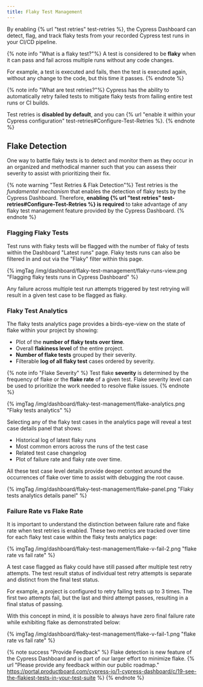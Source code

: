 ```yaml
---
title: Flaky Test Management
---
```


By enabling {% url "test retries" test-retries %}, the Cypress Dashboard can detect, flag, and track flaky tests from your recorded Cypress test runs in your CI/CD pipeline.

{% note info "What is a flaky test?"%}
A test is considered to be **flaky** when it can pass and fail across multiple runs without any code changes.

For example, a test is executed and fails, then the test is executed again, without any change to the code, but this time it passes.
{% endnote %}

{% note info "What are test retries?"%}
Cypress has the ability to automatically retry failed tests to mitigate flaky tests from failing entire test runs or CI builds.

Test retries is **disabled by default**, and you can {% url "enable it within your Cypress configuration" test-retries#Configure-Test-Retries %}.
{% endnote %}

## Flake Detection

One way to battle flaky tests is to detect and monitor them as they occur in an organized and methodical manner such that you can assess their severity to assist with prioritizing their fix.

{% note warning "Test Retries & Flak Detection"%}
Test retries is the *fundamental mechanism* that enables the detection of flaky tests by the Cypress Dashboard. Therefore, **enabling {% url "test retries" test-retries#Configure-Test-Retries %} is required** to take advantage of any flaky test management feature provided by the Cypress Dashboard.
{% endnote %}

### Flagging Flaky Tests

Test runs with flaky tests will be flagged with the number of flaky of tests within the Dashboard "Latest runs" page. Flaky tests runs can also be filtered in and out via the "Flaky" filter within this page.

{% imgTag /img/dashboard/flaky-test-management/flaky-runs-view.png "Flagging flaky tests runs in Cypress Dashboard" %}

Any failure across multiple test run attempts triggered by test retrying will result in a given test case to be flagged as flaky.

### Flaky Test Analytics

The flaky tests analytics page provides a birds-eye-view on the state of flake within your project by showing:

- Plot of the **number of flaky tests over time**.
- Overall **flakiness level** of the entire project.
- **Number of flake tests** grouped by their severity.
- Filterable **log of all flaky test** cases ordered by severity.

{% note info "Flake Severity" %}
Test flake **severity** is determined by the frequency of flake or the **flake rate** of a given test. Flake severity level can be used to prioritize the work needed to resolve flake issues.
{% endnote %}

{% imgTag /img/dashboard/flaky-test-management/flake-analytics.png "Flaky tests analytics" %}

Selecting any of the flaky test cases in the analytics page will reveal a test case details panel that shows:

- Historical log of latest flaky runs
- Most common errors across the runs of the test case
- Related test case changelog
- Plot of failure rate and flaky rate over time.

All these test case level details provide deeper context around the occurrences of flake over time to assist with debugging the root cause.

{% imgTag /img/dashboard/flaky-test-management/flake-panel.png "Flaky tests analytics details panel" %}

### Failure Rate vs Flake Rate

It is important to understand the distinction between failure rate and flake rate when test retries is enabled. These two metrics are tracked over time for each flaky test case within the flaky tests analytics page:

{% imgTag /img/dashboard/flaky-test-management/flake-v-fail-2.png "flake rate vs fail rate" %}

A test case flagged as flaky could have still passed after multiple test retry attempts. The test result status of individual test retry attempts is separate and distinct from the final test status.

For example, a project is configured to retry failing tests up to 3 times. The first two attempts fail, but the last and third attempt passes, resulting in a final status of passing.

With this concept in mind, it is possible to always have zero final failure rate while exhibiting flake as demonstrated below:

{% imgTag /img/dashboard/flaky-test-management/flake-v-fail-1.png "flake rate vs fail rate" %}

{% note success "Provide Feedback" %}
Flake detection is new feature of the Cypress Dashboard and is part of our larger effort to minimize flake. {% url "Please provide any feedback within our public roadmap." https://portal.productboard.com/cypress-io/1-cypress-dashboard/c/19-see-the-flakiest-tests-in-your-test-suite %}
{% endnote %}

